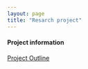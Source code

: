 ```yaml
---
layout: page
title: "Resarch project"
---
```


#### Project information

[Project Outline](http://ivankmk.tech/)


